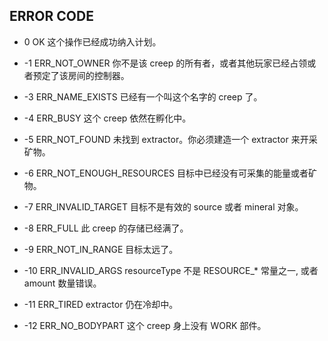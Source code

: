 ## ERROR CODE

+ 0 OK 这个操作已经成功纳入计划。

+ -1 ERR_NOT_OWNER 你不是该 creep 的所有者，或者其他玩家已经占领或者预定了该房间的控制器。

+ -3 ERR_NAME_EXISTS 已经有一个叫这个名字的 creep 了。

+ -4 ERR_BUSY 这个 creep 依然在孵化中。

+ -5 ERR_NOT_FOUND 未找到 extractor。你必须建造一个 extractor 来开采矿物。

+ -6 ERR_NOT_ENOUGH_RESOURCES 目标中已经没有可采集的能量或者矿物。

+ -7 ERR_INVALID_TARGET 目标不是有效的 source 或者 mineral 对象。

+ -8 ERR_FULL 此 creep 的存储已经满了。

+ -9 ERR_NOT_IN_RANGE 目标太远了。

+ -10 ERR_INVALID_ARGS resourceType 不是 RESOURCE_* 常量之一, 或者 amount 数量错误。

+ -11 ERR_TIRED extractor 仍在冷却中。

+ -12 ERR_NO_BODYPART 这个 creep 身上没有 WORK 部件。
